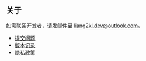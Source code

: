 ## 关于

如需联系开发者，请发邮件至 [liang2kl.dev@outlook.com](mailto:liang2kl.dev@outlook.com)。

- [提交问题](https://github.com/liang2kl/Whiz-help/issues)
- [版本记录](https://liang2kl.github.io/Whiz-help/versions.html)
- [隐私政策](https://liang2kl.github.io/Whiz-help/privacy.html)
